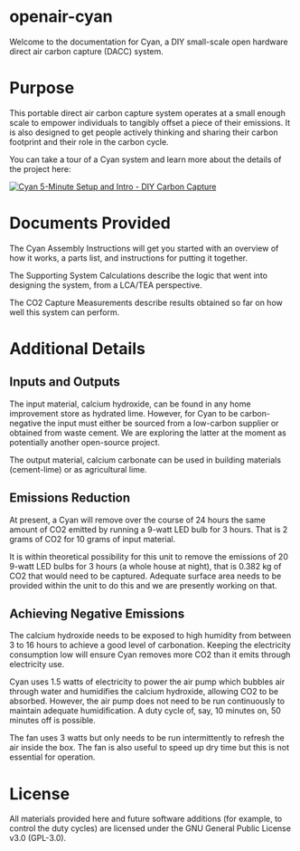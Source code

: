 # openair-cyan
Welcome to the documentation for Cyan, a DIY small-scale open hardware direct air carbon capture (DACC) system.

# Purpose
This portable direct air carbon capture system operates at a small enough scale to empower individuals to tangibly offset a piece of their emissions. It is also designed to get people actively thinking and sharing their carbon footprint and their role in the carbon cycle. 

You can take a tour of a Cyan system and learn more about the details of the project here:

[![Cyan 5-Minute Setup and Intro - DIY Carbon Capture](https://i.ytimg.com/an_webp/yOzDFJZBM_w/mqdefault_6s.webp?du=3000&sqp=CPi3kIEG&rs=AOn4CLDrUVs7K7QzNlo0nU506vWRxAd5Yw)](https://www.youtube.com/watch?v=yOzDFJZBM_w "Cyan 5-Minute Setup and Intro - DIY Carbon Capture")

# Documents Provided

The Cyan Assembly Instructions will get you started with an overview of how it works, a parts list, and instructions for putting it together.

The Supporting System Calculations describe the logic that went into designing the system, from a LCA/TEA perspective.

The CO2 Capture Measurements describe results obtained so far on how well this system can perform.

# Additional Details

## Inputs and Outputs

The input material, calcium hydroxide, can be found in any home improvement store as hydrated lime. However, for Cyan to be carbon-negative the input must either be sourced from a low-carbon supplier or obtained from waste cement. We are exploring the latter at the moment as potentially another open-source project.

The output material, calcium carbonate can be used in building materials (cement-lime) or as agricultural lime.

## Emissions Reduction

At present, a Cyan will remove over the course of 24 hours the same amount of CO2 emitted by running a 9-watt LED bulb for 3 hours. That is 2 grams of CO2 for 10 grams of input material.  

It is within theoretical possibility for this unit to remove the emissions of 20 9-watt LED bulbs for 3 hours (a whole house at night), that is 0.382 kg of CO2 that would need to be captured. Adequate surface area needs to be provided within the unit to do this and we are presently working on that.

## Achieving Negative Emissions

The calcium hydroxide needs to be exposed to high humidity from between 3 to 16 hours to achieve a good level of carbonation. Keeping the electricity consumption low will ensure Cyan removes more CO2 than it emits through electricity use.

Cyan uses 1.5 watts of electricity to power the air pump which bubbles air through water and humidifies the calcium hydroxide, allowing CO2 to be absorbed. However, the air pump does not need to be run continuously to maintain adequate humidification. A duty cycle of, say, 10 minutes on, 50 minutes off is possible. 

The fan uses 3 watts but only needs to be run intermittently to refresh the air inside the box. The fan is also useful to speed up dry time but this is not essential for operation.

# License

All materials provided here and future software additions (for example, to control the duty cycles) are licensed under the GNU General Public License v3.0 (GPL-3.0).
